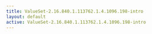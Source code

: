 ```yaml
---
title: ValueSet-2.16.840.1.113762.1.4.1096.198-intro
layout: default
active: ValueSet-2.16.840.1.113762.1.4.1096.198-intro
---
```



